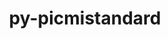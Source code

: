 ---
title: "py-picmistandard"
layout: cache
categories: [package, v0.18.1]
meta: {"versions": ["0.0.19"], "compilers": ["gcc@=7.5.0"], "oss": ["ubuntu18.04"], "platforms": ["linux"], "targets": ["x86_64"], "stacks": ["e4s", "root"], "num_specs": 1, "num_specs_by_stack": {"e4s": 1, "root": 1}}
spec_details: [{"hash": "ypqlumctfb2u2xkykoiddmqwadgyedbe", "compiler": "gcc@=7.5.0", "versions": ["0.0.19"], "os": "ubuntu18.04", "platform": "linux", "target": "x86_64", "variants": [], "stacks": ["e4s", "root"], "size": "-", "tarball": "https://binaries.spack.io/releases/v0.18.1/build_cache/linux-ubuntu18.04-x86_64/gcc-7.5.0/py-picmistandard-0.0.19/linux-ubuntu18.04-x86_64-gcc-7.5.0-py-picmistandard-0.0.19-ypqlumctfb2u2xkykoiddmqwadgyedbe.spack"}]
---